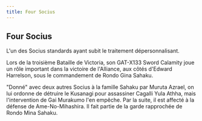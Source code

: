 ```yaml
---
title: Four Socius
---
```


Four Socius
-----------




L'un des Socius standards ayant subit le traitement dépersonnalisant. 


Lors de la troisième Bataille de Victoria, son GAT-X133 Sword Calamity joue un rôle important dans la victoire de l'Alliance, aux côtés d'Edward Harrelson, sous le commandement de Rondo Gina Sahaku. 


"Donné" avec deux autres Socius à la famille Sahaku par Muruta Azrael, on lui ordonne de détruire le Kusanagi pour assassiner Cagalli Yula Athha, mais l'intervention de Gai Murakumo l'en empêche. Par la suite, il est affecté à la défense de Ame-No-Mihashira. Il fait partie de la garde rapprochée de Rondo Mina Sahaku.


